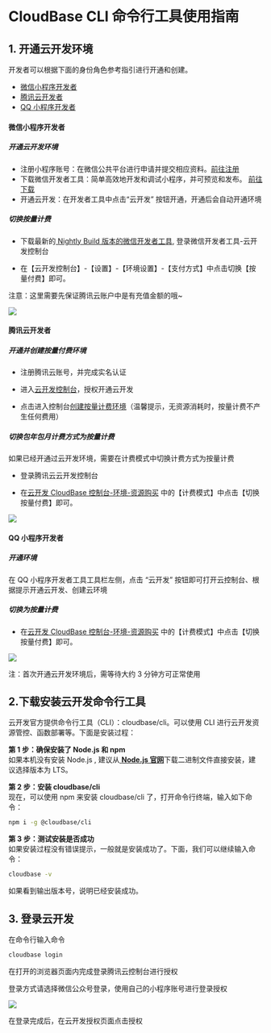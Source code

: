 # CloudBase CLI 命令行工具使用指南

## 1. 开通云开发环境

开发者可以根据下面的身份角色参考指引进行开通和创建。

- [微信小程序开发者](#wx-miniprogram)
- [腾讯云开发者](#tencent-cloud)
- [QQ 小程序开发者](#qq-miniprogram)

#### <span id="wx-miniprogram"></span>微信小程序开发者

##### 开通云开发环境

- 注册小程序账号：在微信公共平台进行申请并提交相应资料。[前往注册](https://mp.weixin.qq.com/)
- 下载微信开发者工具：简单高效地开发和调试小程序，并可预览和发布。 [前往下载](https://developers.weixin.qq.com/miniprogram/dev/devtools/nightly.html)
- 开通云开发：在开发者工具中点击“云开发” 按钮开通，开通后会自动开通环境

##### 切换按量计费

- 下载最新的[ Nightly Build 版本的微信开发者工具](https://developers.weixin.qq.com/miniprogram/dev/devtools/nightly.html), 登录微信开发者工具-云开发控制台

- 在【云开发控制台】-【设置】-【环境设置】-【支付方式】中点击切换【按量付费】即可。

注意：这里需要先保证腾讯云账户中是有充值金额的哦~

![](https://main.qcloudimg.com/raw/bc4f7048d2bf3e85e4adf46cc8f2cb1c.png)

#### <span id="tencent-cloud"></span>腾讯云开发者

##### 开通并创建按量付费环境

- 注册腾讯云账号，并完成实名认证

- 进入[云开发控制台](https://console.cloud.tencent.com/tcb)，授权开通云开发

- 点击进入控制台[创建按量计费环境](https://console.cloud.tencent.com/tcb/env/index?action=CreateEnv)（温馨提示，无资源消耗时，按量计费不产生任何费用）

##### 切换包年包月计费方式为按量计费

如果已经开通过云开发环境，需要在计费模式中切换计费方式为按量计费

- 登录腾讯云云开发控制台

- 在[云开发 CloudBase 控制台-环境-资源购买](https://console.cloud.tencent.com/tcb/env/resource) 中的【计费模式】中点击【切换按量付费】即可。

![](https://main.qcloudimg.com/raw/3d01c3ab51c8bc195c6ea8d435363ad5.jpg)

#### <span id="qq-miniprogram"></span>QQ 小程序开发者

##### 开通环境

在 QQ 小程序开发者工具工具栏左侧，点击 “云开发” 按钮即可打开云控制台、根据提示开通云开发、创建云环境

##### 切换为按量计费

- 在[云开发 CloudBase 控制台-环境-资源购买](https://console.cloud.tencent.com/tcb/env/resource) 中的【计费模式】中点击【切换按量付费】即可。

![](https://main.qcloudimg.com/raw/3d01c3ab51c8bc195c6ea8d435363ad5.jpg)



注：首次开通云开发环境后，需等待大约 3 分钟方可正常使用

## 2.下载安装云开发命令行工具

云开发官方提供命令行工具（CLI）：cloudbase/cli。可以使用 CLI 进行云开发资源管控、函数部署等。下面是安装过程：

**第 1 步：确保安装了 Node.js 和 npm**  
如果本机没有安装 Node.js , 建议从[ **Node.js 官网**](https://nodejs.org/zh-cn/)下载二进制文件直接安装，建议选择版本为 LTS。

**第 2 步：安装 cloudbase/cli**  
现在，可以使用 npm 来安装 cloudbase/cli 了，打开命令行终端，输入如下命令：

```bash
npm i -g @cloudbase/cli
```

**第 3 步：测试安装是否成功**<br />如果安装过程没有错误提示，一般就是安装成功了。下面，我们可以继续输入命令：

```bash
cloudbase -v
```

如果看到输出版本号，说明已经安装成功。

## 3. 登录云开发

在命令行输入命令

```bash
cloudbase login
```

在打开的浏览器页面内完成登录腾讯云控制台进行授权

登录方式请选择微信公众号登录，使用自己的小程序账号进行登录授权

![](https://main.qcloudimg.com/raw/f3b7cbdc3d8ca3f3c212203a4b84782a.png)

在登录完成后，在云开发授权页面点击授权
